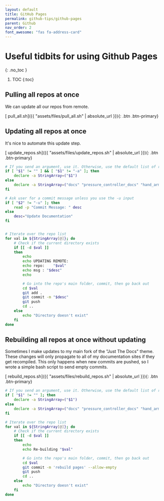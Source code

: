 ```yaml
---
layout: default
title: GitHub Pages
permalink: github-tips/github-pages
parent: Github
nav_order: 2
font_awesome: "fas fa-address-card"
---
```



# <i class="{{ page.font_awesome }}"></i> Useful tidbits for using Github Pages
{: .no_toc }


1. TOC
{:toc}


## Pulling all repos at once

We can update all our repos from remote. 

[<i class="fas fa-file-alt"></i> pull_all.sh]({{ "assets/files/pull_all.sh" | absolute_url }}){: .btn .btn-primary}



## Updating all repos at once

It's nice to automate this update step. 

[<i class="fas fa-file-alt"></i> update_repos.sh]({{ "assets/files/update_repos.sh" | absolute_url }}){: .btn .btn-primary}

```bash
# If you send an argument, use it. Otherwise, use the default list of repos
if [ "$1" != "" ] && [ "$1" != "-a" ]; then
    declare -a StringArray=("$1")
else
    declare -a StringArray=("docs" "pressure_controller_docs" "hand_arm_cbt_docs")
fi

# Ask user for a commit message unless you use the -u input
if [ "$2" != "-u" ]; then
    read -p "Commit Message: " desc
else
    desc="Update Documentation"
fi


# Iterate over the repo list
for val in ${StringArray[@]}; do
	# Check if the current directory exists
	if [[ -d $val ]]
	then
		echo 
		echo UPDATING REMOTE:
		echo repo:    "$val"
		echo msg : "$desc"
		echo 

		# Go into the repo's main folder, commit, then go back out
		cd $val
		git add .
		git commit -m "$desc"
		git push
		cd ..
	else
		echo "Directory doesn't exist"
	fi  
done
```




## Rebuilding all repos at once without updating
Sometimes I make updates to my main fork of the "Just The Docs" theme. These changes will only propagate to all of my documentation sites if they get recompiled. This only happens when new commits are pushed, so I wrote a simple bash script to send empty commits.

[<i class="fas fa-file-alt"></i> rebuild_repos.sh]({{ "assets/files/rebuild_repos.sh" | absolute_url }}){: .btn .btn-primary}

```bash
# If you send an argument, use it. Otherwise, use the default list of repos
if [ "$1" != "" ]; then
    declare -a StringArray=("$1")
else
    declare -a StringArray=("docs" "pressure_controller_docs" "hand_arm_cbt_docs")
fi

# Iterate over the repo list
for val in ${StringArray[@]}; do
	# Check if the current directory exists
	if [[ -d $val ]]
	then
		echo 
		echo Re-building "$val"

		# Go into the repo's main folder, commit, then go back out
		cd $val
		git commit -m 'rebuild pages' --allow-empty
		git push
		cd ..
	else
		echo "Directory doesn't exist"
	fi  
done
```


